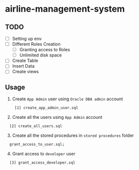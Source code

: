 # airline-management-system

## TODO

- [ ] Setting up env
- [ ] Different Roles Creation
  - [ ] Granting access to Roles
  - [ ] Unlimited disk space
- [ ] Create Table
- [ ] Insert Data
- [ ] Create views

## Usage

1. Create `App Admin` user using `Oracle DBA admin` account

   ```sh
    [1] create_app_admin_user.sql
   ```

2. Create all the users using `App Admin` account

  ```sh
    [2] create_all_users.sql
  ```
  
3. Create all the stored procedures in `stored procedures` folder

  ```sh
    grant_access_to_user.sql;
  ```

4. Grant access to `developer` user

  ```sh
    [3] grant_access_developer.sql
  ```
